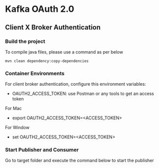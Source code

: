 # Kafka OAuth 2.0

## Client X Broker Authentication

### Build the project
To compile java files, please use a command as per below
```
mvn clean dependency:copy-dependencies
```

### Container Environments
For client broker authentication, configure this environment variables:

- OAUTH2_ACCESS_TOKEN: use Postman or any tools to get an access token

For Mac

- export OAUTH2_ACCESS_TOKEN=<ACCESS_TOKEN>

For Window

- set OAUTH2_ACCESS_TOKEN=<ACCESS_TOKEN>

### Start Publisher and Consumer
Go to target folder and execute the command below to start the publisher
